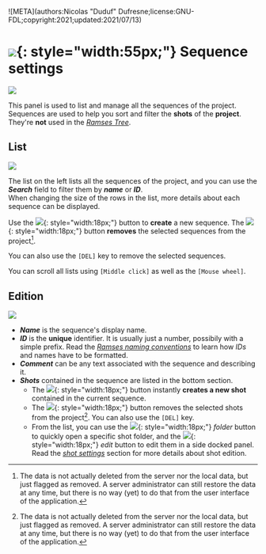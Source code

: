 ![META](authors:Nicolas "Duduf" Dufresne;license:GNU-FDL;copyright:2021;updated:2021/07/13)

# ![](/img/icons/sequences.svg){: style="width:55px;"} Sequence settings

![](/img/client/sequences.png)

This panel is used to list and manage all the sequences of the project. Sequences are used to help you sort and filter the **shots** of the **project**. They're **not** used in the [*Ramses Tree*](../files/tree.md).

## List

![](/img/client/sequencelist.png)

The list on the left lists all the sequences of the project, and you can use the ***Search*** field to filter them by ***name*** or ***ID***.  
When changing the size of the rows in the list, more details about each sequence can be displayed.

Use the ![](/img/icons/add_sl.svg){: style="width:18px;"} button to **create** a new sequence. The ![](/img/icons/remove_sl.svg){: style="width:18px;"} button **removes** the selected sequences from the project[^1].

You can also use the `[DEL]` key to remove the selected sequences.

You can scroll all lists using `[Middle click]` as well as the `[Mouse wheel]`.

## Edition

![](/img/client/sequenceedition.png)

- ***Name*** is the sequence's display name.
- ***ID*** is the **unique** identifier. It is usually just a number, possibily with a simple prefix. Read the [*Ramses naming conventions*](../files/naming.md) to learn how *IDs* and names have to be formatted.
- ***Comment*** can be any text associated with the sequence and describing it.
- ***Shots*** contained in the sequence are listed in the bottom section.
    - The ![](/img/icons/add_sl.svg){: style="width:18px;"} button instantly **creates a new shot** contained in the current sequence.
    - The ![](/img/icons/remove_sl.svg){: style="width:18px;"} button removes the selected shots from the project[^1]. You can also use the `[DEL]` key.
    - From the list, you can use the ![](/img/icons/explore.svg){: style="width:18px;"} *folder* button to quickly open a specific shot folder, and the ![](/img/icons/edit-comment-modify_sl.svg){: style="width:18px;"} *edit* button to edit them in a side docked panel. Read the [*shot settings*](shots.md) section for more details about shot edition.

[^1]:
    The data is not actually deleted from the server nor the local data, but just flagged as removed. A server administrator can still restore the data at any time, but there is no way (yet) to do that from the user interface of the application.
